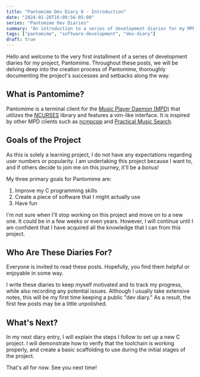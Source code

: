 ```yaml
---
title: "Pantomime Dev Diary 0 - Introduction"
date: "2024-01-28T16:00:56-05:00"
series: "Pantomime Dev Diaries"
summary: "An introduction to a series of development diaries for my MPD client project, Pantomime."
tags: ["pantomime", "software-development", "dev-diary"]
draft: true
---
```


Hello and welcome to the very first installment of a series of development diaries for my project, Pantomime. Throughout these posts, we will be delving deep into the creation process of Pantomime, thoroughly documenting the project's successes and setbacks along the way.

## What is Pantomime?

Pantomime is a terminal client for the [Music Player Daemon (MPD)](https://musicpd.org/) that utilizes the [NCURSES](https://en.wikipedia.org/wiki/Ncurses) library and features a vim-like interface. It is inspired by other MPD clients such as [ncmpcpp](https://github.com/ncmpcpp/ncmpcpp) and [Practical Music Search](https://github.com/kimtore/pms).

## Goals of the Project

As this is solely a learning project, I do not have any expectations regarding user numbers or popularity. I am undertaking this project because I want to, and if others decide to join me on this journey, it'll be a bonus!

My three primary goals for Pantomime are:

1. Improve my C programming skills
2. Create a piece of software that I might actually use
3. Have fun

I'm not sure when I'll stop working on this project and move on to a new one. It could be in a few weeks or even years. However, I will continue until I am confident that I have acquired all the knowledge that I can from this project.

## Who Are These Diaries For?

Everyone is invited to read these posts. Hopefully, you find them helpful or enjoyable in some way.

I write these diaries to keep myself motivated and to track my progress, while also recording any potential issues. Although I usually take extensive notes, this will be my first time keeping a public "dev diary." As a result, the first few posts may be a little unpolished.

## What's Next?

In my next diary entry, I will explain the steps I follow to set up a new C project. I will demonstrate how to verify that the toolchain is working properly, and create a basic scaffolding to use during the initial stages of the project.

That's all for now. See you next time!
